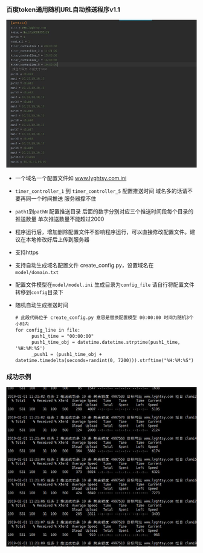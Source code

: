 ### 百度token通用随机URL自动推送程序v1.1
![avatar](url/img/config.jpg)
* 一个域名一个配置文件如 www.lyghtsy.com.ini
* <code>timer_controller_1</code> 到 <code>timer_controller_5</code> 配置推送时间 域名多的话请不要再同一个时间推送 服务器撑不住
* <code>path1</code>到<code>pathN</code> 配置推送目录 后面的数字分别对应三个推送时间段每个目录的推送数量 单次推送数量不能超过2000
* 程序运行后，增加删除配置文件不影响程序运行，可以直接修改配置文件。建议在本地修改好后上传到服务器
* 支持https
* 支持自动生成域名配置文件 create_config.py，设置域名在<code>model/domain.txt</code>
* 配置文件模型在<code>model/model.ini</code> 生成目录为<code>config_file</code> 请自行将配置文件转移到<code>config</code>目录下
* 随机自动生成推送时间
       
      # 此段代码位于 create_config.py 意思是替换配置模型 00:00:00 时间为随机3个小时内
      for config_line in file:
            push1_time = "00:00:00"
            push1_time_obj = datetime.datetime.strptime(push1_time, '%H:%M:%S')
            _push1 = (push1_time_obj + datetime.timedelta(seconds=randint(0, 7200))).strftime("%H:%M:%S")
            
            
### 成功示例
![avatar](url/img/show.jpg)
